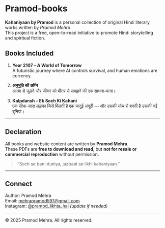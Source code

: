 # Pramod-books

**Kahaniyaan by Pramod** is a personal collection of original Hindi literary works written by *Pramod Mehra*.  
This project is a free, open-to-read initiative to promote Hindi storytelling and spiritual fiction.

## Books Included

1. **Year 2107 – A World of Tomorrow**  
   A futuristic journey where AI controls survival, and human emotions are currency.

2. **अनुभूति की अग्नि**  
   आत्मा से जुड़ने और जीवन को भीतर से समझने की एक साधना-यात्रा।

3. **Kalpdansh – Ek Soch Ki Kahani**  
   एक सीधा-सादा लड़का जिसे मिलती है एक जादुई अंगूठी — और उसकी सोच से बनती है उसकी नई दुनिया।

---

## Declaration

All books and website content are written by **Pramod Mehra**.  
These PDFs are **free to download and read**, but **not for resale or commercial reproduction** without permission.

> “Soch se bani duniya, jazbaat se likhi kahaniyaan.”

---

## Connect

Author: Pramod Mehra  
Email: mehrapramod597@gmail.com  
Instagram: [@pramod_likhta_hai](https://instagram.com) *(update if needed)*

---

© 2025 Pramod Mehra. All rights reserved.
